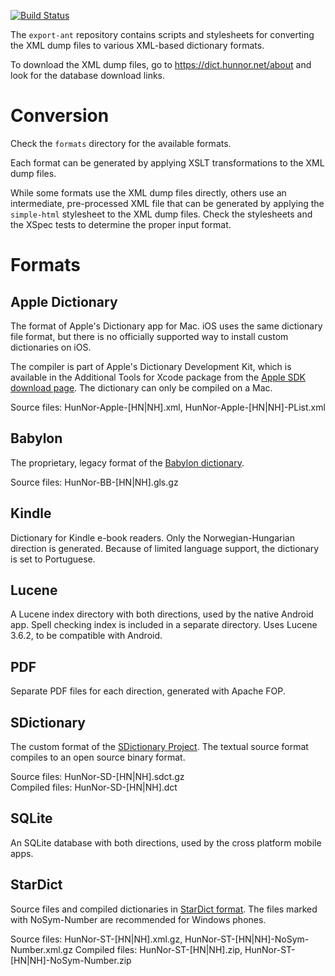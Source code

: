 [![Build Status](https://travis-ci.org/hunnor-dict/export-ant.svg?branch=master)](https://travis-ci.org/hunnor-dict/export-ant)

The `export-ant` repository contains scripts and stylesheets for converting the XML dump files to various XML-based dictionary formats.

To download the XML dump files, go to  https://dict.hunnor.net/about and look for the database download links.

# Conversion

Check the `formats` directory for the available formats.

Each format can be generated by applying XSLT transformations to the XML dump files.

While some formats use the XML dump files directly, others use an intermediate, pre-processed XML file that can be generated by applying the `simple-html` stylesheet to the XML dump files. Check the stylesheets and the XSpec tests to determine the proper input format.

# Formats

## Apple Dictionary

The format of Apple's Dictionary app for Mac. iOS uses the same dictionary file format, but there is no officially supported way to install custom dictionaries on iOS.

The compiler is part of Apple's Dictionary Development Kit, which is available in the Additional Tools for Xcode package from the [Apple SDK download page](https://developer.apple.com/download/more/). The dictionary can only be compiled on a Mac.

Source files: HunNor-Apple-[HN|NH].xml, HunNor-Apple-[HN|NH]-PList.xml

## Babylon

The proprietary, legacy format of the [Babylon dictionary](https://support.babylon.com/index.php?/Knowledgebase/Article/View/65/47/how-do-i-build-a-glossary).

Source files: HunNor-BB-[HN|NH].gls.gz

## Kindle

Dictionary for Kindle e-book readers. Only the Norwegian-Hungarian direction is generated. Because of limited language support, the dictionary is set to Portuguese.

## Lucene

A Lucene index directory with both directions, used by the native Android app. Spell checking index is included in a separate directory. Uses Lucene 3.6.2, to be compatible with Android.

## PDF

Separate PDF files for each direction, generated with Apache FOP.

## SDictionary

The custom format of the [SDictionary Project](http://swaj.net/sdict/). The textual source format compiles to an open source binary format.

Source files: HunNor-SD-[HN|NH].sdct.gz  
Compiled files: HunNor-SD-[HN|NH].dct

## SQLite

An SQLite database with both directions, used by the cross platform mobile apps.

## StarDict

Source files and compiled dictionaries in [StarDict format](https://github.com/huzheng001/stardict-3/blob/master/dict/doc/StarDictFileFormat). The files marked with NoSym-Number are recommended for Windows phones.

Source files: HunNor-ST-[HN|NH].xml.gz, HunNor-ST-[HN|NH]-NoSym-Number.xml.gz
Compiled files: HunNor-ST-[HN|NH].zip, HunNor-ST-[HN|NH]-NoSym-Number.zip
